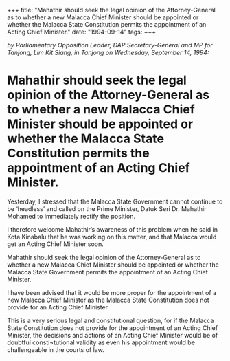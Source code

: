 +++ 
title: "Mahathir should seek the legal opinion of the Attorney-General as to whether a new Malacca Chief Minister should be appointed or whether the Malacca State Constitution permits the appointment of an Acting Chief Minister."
date: "1994-09-14"
tags:
+++

_by Parliamentary Opposition Leader, DAP Secretary-General and MP for Tanjong, Lim Kit Siang, in Tanjong on Wednesday, September  14, 1994:_

# Mahathir should seek the legal opinion of the Attorney-General as to whether a new Malacca Chief Minister should be appointed or whether the Malacca State Constitution permits the appointment of an Acting Chief Minister.

Yesterday, I stressed that the Malacca State Government cannot continue to be ‘headless’ and called on the Prime Minister, Datuk Seri Dr. Mahathir Mohamed to immediately rectify the position.</u>

I therefore welcome Mahathir’s awareness of this problem when he said in Kota Kinabalu that he was working on this matter, and that Malacca would get an Acting Chief Minister soon.

Mahathir should seek the legal opinion of the Attorney-General as to whether a new Malacca Chief Minister should be appointed or whether the Malacca State Government permits the appointment of an Acting Chief Minister.

I have been advised that it would be more proper for the appointment of a new Malacca Chief Minister as the Malacca State Constitution does not provide tor an Acting Chief Minister.

This is a very serious legal and constitutional question, for if the Malacca State Constitution does not provide for the appointment of an Acting Chief Minister, the decisions and actions of an Acting Chief Minister would be of doubtful consti¬tutional validity as even his appointment would be challengeable in the courts of law.
 
